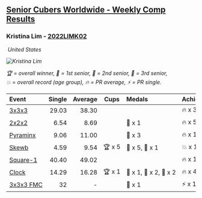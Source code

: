 <style>table {white-space: nowrap;}</style>
<link rel="stylesheet" type="text/css" href="/scw-comp/css/flags.css" />

## [Senior Cubers Worldwide - Weekly Comp Results](/scw-comp/results/)
### Kristina Lim - [2022LIMK02](https://www.worldcubeassociation.org/persons/2022LIMK02)

<i class="flag flag-US" />&nbsp;United States

![Kristina Lim](1670987100.jpg)

<span style="white-space: nowrap;">🏆 = overall winner</span>, <span style="white-space: nowrap;">🥇 = 1st senior</span>, <span style="white-space: nowrap;">🥈 = 2nd senior</span>, <span style="white-space: nowrap;">🥉 = 3rd senior</span>, <span style="white-space: nowrap;">💥 = overall record (age group)</span>, <span style="white-space: nowrap;">🔥 = PR average</span>, <span style="white-space: nowrap;">⚡ = PR single</span>.

| Event | Single | Average | Cups | Medals | Achievements|
| :-- | --: | --: | :--: | :-- | :-- |
| [3x3x3](333.md) | 29.03 | 38.30 |  |  | 🔥 x 3, ⚡ x 4 |
| [2x2x2](222.md) | 6.54 | 8.69 |  | 🥉 x 1 | 🔥 x 5, ⚡ x 3 |
| [Pyraminx](pyram.md) | 9.06 | 11.00 |  | 🥉 x 3 | 🔥 x 1, ⚡ x 1 |
| [Skewb](skewb.md) | 4.59 | 9.54 | 🏆 x 5 | 🥇 x 5, 🥉 x 1 | 💥 x 1, 🔥 x 3, ⚡ x 3 |
| [Square-1](sq1.md) | 40.40 | 49.02 |  |  | 🔥 x 1, ⚡ x 1 |
| [Clock](clock.md) | 14.29 | 16.28 | 🏆 x 1 | 🥇 x 1, 🥈 x 2, 🥉 x 2 | 🔥 x 4, ⚡ x 4 |
| [3x3x3 FMC](333fm.md) | 32 | - |  | 🥈 x 1 | ⚡ x 1 |

<!-- Global site tag (gtag.js) - Google Analytics -->
<script async src="https://www.googletagmanager.com/gtag/js?id=UA-86348435-3"></script>
<script>window.dataLayer = window.dataLayer || []; function gtag() {dataLayer.push(arguments);} gtag('js', new Date()); gtag('config', 'UA-86348435-3');</script>
